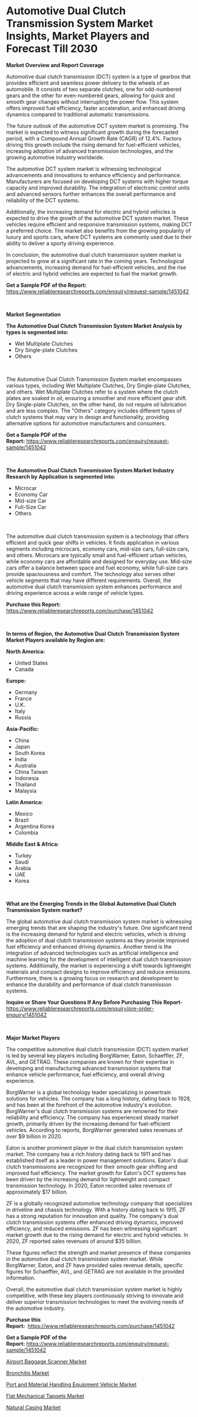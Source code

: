 <p><h1>Automotive Dual Clutch Transmission System Market Insights, Market Players and Forecast Till 2030</h1></p><p><strong>Market Overview and Report Coverage</strong></p>
<p><p>Automotive dual clutch transmission (DCT) system is a type of gearbox that provides efficient and seamless power delivery to the wheels of an automobile. It consists of two separate clutches, one for odd-numbered gears and the other for even-numbered gears, allowing for quick and smooth gear changes without interrupting the power flow. This system offers improved fuel efficiency, faster acceleration, and enhanced driving dynamics compared to traditional automatic transmissions.</p><p>The future outlook of the automotive DCT system market is promising. The market is expected to witness significant growth during the forecasted period, with a Compound Annual Growth Rate (CAGR) of 12.4%. Factors driving this growth include the rising demand for fuel-efficient vehicles, increasing adoption of advanced transmission technologies, and the growing automotive industry worldwide.</p><p>The automotive DCT system market is witnessing technological advancements and innovations to enhance efficiency and performance. Manufacturers are focused on developing DCT systems with higher torque capacity and improved durability. The integration of electronic control units and advanced sensors further enhances the overall performance and reliability of the DCT systems.</p><p>Additionally, the increasing demand for electric and hybrid vehicles is expected to drive the growth of the automotive DCT system market. These vehicles require efficient and responsive transmission systems, making DCT a preferred choice. The market also benefits from the growing popularity of luxury and sports cars, where DCT systems are commonly used due to their ability to deliver a sporty driving experience.</p><p>In conclusion, the automotive dual clutch transmission system market is projected to grow at a significant rate in the coming years. Technological advancements, increasing demand for fuel-efficient vehicles, and the rise of electric and hybrid vehicles are expected to fuel the market growth.</p></p>
<p><strong>Get a Sample PDF of the Report:</strong> <a href="https://www.reliableresearchreports.com/enquiry/request-sample/1451042">https://www.reliableresearchreports.com/enquiry/request-sample/1451042</a></p>
<p>&nbsp;</p>
<p><strong>Market Segmentation</strong></p>
<p><strong>The Automotive Dual Clutch Transmission System Market Analysis by types is segmented into:</strong></p>
<p><ul><li>Wet Multiplate Clutches</li><li>Dry Single-plate Clutches</li><li>Others</li></ul></p>
<p>&nbsp;</p>
<p><p>The Automotive Dual Clutch Transmission System market encompasses various types, including Wet Multiplate Clutches, Dry Single-plate Clutches, and others. Wet Multiplate Clutches refer to a system where the clutch plates are soaked in oil, ensuring a smoother and more efficient gear shift. Dry Single-plate Clutches, on the other hand, do not require oil lubrication and are less complex. The "Others" category includes different types of clutch systems that may vary in design and functionality, providing alternative options for automotive manufacturers and consumers.</p></p>
<p><strong>Get a Sample PDF of the Report:</strong>&nbsp;<a href="https://www.reliableresearchreports.com/enquiry/request-sample/1451042">https://www.reliableresearchreports.com/enquiry/request-sample/1451042</a></p>
<p>&nbsp;</p>
<p><strong>The Automotive Dual Clutch Transmission System Market Industry Research by Application is segmented into:</strong></p>
<p><ul><li>Microcar</li><li>Economy Car</li><li>Mid-size Car</li><li>Full-Size Car</li><li>Others</li></ul></p>
<p>&nbsp;</p>
<p><p>The automotive dual clutch transmission system is a technology that offers efficient and quick gear shifts in vehicles. It finds application in various segments including microcars, economy cars, mid-size cars, full-size cars, and others. Microcars are typically small and fuel-efficient urban vehicles, while economy cars are affordable and designed for everyday use. Mid-size cars offer a balance between space and fuel economy, while full-size cars provide spaciousness and comfort. The technology also serves other vehicle segments that may have different requirements. Overall, the automotive dual clutch transmission system enhances performance and driving experience across a wide range of vehicle types.</p></p>
<p><strong>Purchase this Report:</strong>&nbsp; <a href="https://www.reliableresearchreports.com/purchase/1451042">https://www.reliableresearchreports.com/purchase/1451042</a></p>
<p>&nbsp;</p>
<p><strong>In terms of Region, the Automotive Dual Clutch Transmission System Market Players available by Region are:</strong></p>
<p>
    <p> <strong> North America: </strong>
        <ul>
            <li>United States</li>
            <li>Canada</li>
        </ul>
        </p> 
    <p> <strong> Europe: </strong>
        <ul>
            <li>Germany</li>
            <li>France</li>
            <li>U.K.</li>
            <li>Italy</li>
            <li>Russia</li>
        </ul>
        </p> 
    <p> <strong> Asia-Pacific: </strong>
        <ul>
            <li>China</li>
            <li>Japan</li>
            <li>South Korea</li>
            <li>India</li>
            <li>Australia</li>
            <li>China Taiwan</li>
            <li>Indonesia</li>
            <li>Thailand</li>
            <li>Malaysia</li>
        </ul>
        </p> 
    <p> <strong> Latin America: </strong>
        <ul>
            <li>Mexico</li>
            <li>Brazil</li>
            <li>Argentina Korea</li>
            <li>Colombia</li>
        </ul>
        </p> 
    <p> <strong> Middle East & Africa: </strong>
        <ul>
            <li>Turkey</li>
            <li>Saudi</li>
            <li>Arabia</li>
            <li>UAE</li>
            <li>Korea</li>
        </ul>
    </p>
    </p>
<p>&nbsp;</p>
<p><strong>What are the Emerging Trends in the Global Automotive Dual Clutch Transmission System market?</strong></p>
<p><p>The global automotive dual clutch transmission system market is witnessing emerging trends that are shaping the industry's future. One significant trend is the increasing demand for hybrid and electric vehicles, which is driving the adoption of dual clutch transmission systems as they provide improved fuel efficiency and enhanced driving dynamics. Another trend is the integration of advanced technologies such as artificial intelligence and machine learning for the development of intelligent dual clutch transmission systems. Additionally, the market is experiencing a shift towards lightweight materials and compact designs to improve efficiency and reduce emissions. Furthermore, there is a growing focus on research and development to enhance the durability and performance of dual clutch transmission systems.</p></p>
<p><strong>Inquire or Share Your Questions If Any Before Purchasing This Report</strong>- <a href="https://www.reliableresearchreports.com/enquiry/pre-order-enquiry/1451042">https://www.reliableresearchreports.com/enquiry/pre-order-enquiry/1451042</a></p>
<p>&nbsp;</p>
<p><strong>Major Market Players</strong></p>
<p><p>The competitive automotive dual clutch transmission (DCT) system market is led by several key players including BorgWarner, Eaton, Schaeffler, ZF, AVL, and GETRAG. These companies are known for their expertise in developing and manufacturing advanced transmission systems that enhance vehicle performance, fuel efficiency, and overall driving experience.</p><p>BorgWarner is a global technology leader specializing in powertrain solutions for vehicles. The company has a long history, dating back to 1928, and has been at the forefront of the automotive industry's evolution. BorgWarner's dual clutch transmission systems are renowned for their reliability and efficiency. The company has experienced steady market growth, primarily driven by the increasing demand for fuel-efficient vehicles. According to reports, BorgWarner generated sales revenues of over $9 billion in 2020.</p><p>Eaton is another prominent player in the dual clutch transmission system market. The company has a rich history dating back to 1911 and has established itself as a leader in power management solutions. Eaton's dual clutch transmissions are recognized for their smooth gear shifting and improved fuel efficiency. The market growth for Eaton's DCT systems has been driven by the increasing demand for lightweight and compact transmission technology. In 2020, Eaton recorded sales revenues of approximately $17 billion.</p><p>ZF is a globally recognized automotive technology company that specializes in driveline and chassis technology. With a history dating back to 1915, ZF has a strong reputation for innovation and quality. The company's dual clutch transmission systems offer enhanced driving dynamics, improved efficiency, and reduced emissions. ZF has been witnessing significant market growth due to the rising demand for electric and hybrid vehicles. In 2020, ZF reported sales revenues of around $35 billion.</p><p>These figures reflect the strength and market presence of these companies in the automotive dual clutch transmission system market. While BorgWarner, Eaton, and ZF have provided sales revenue details, specific figures for Schaeffler, AVL, and GETRAG are not available in the provided information.</p><p>Overall, the automotive dual clutch transmission system market is highly competitive, with these key players continuously striving to innovate and deliver superior transmission technologies to meet the evolving needs of the automotive industry.</p></p>
<p><strong>Purchase this Report:</strong>&nbsp;&nbsp;<a href="https://www.reliableresearchreports.com/purchase/1451042">https://www.reliableresearchreports.com/purchase/1451042</a></p>
<p></p>
<p><strong>Get a Sample PDF of the Report:</strong>&nbsp;<a href="https://www.reliableresearchreports.com/enquiry/request-sample/1451042">https://www.reliableresearchreports.com/enquiry/request-sample/1451042</a></p>
<p><p><a href="https://medium.com/@chiragreportprime4/airport-baggage-scanner-market-competitive-analysis-market-trends-and-forecast-to-2030-f54e99bb6741">Airport Baggage Scanner Market</a></p><p><a href="https://www.linkedin.com/pulse/bronchitis-market-challenges-opportunities-growth-drivers-major-tlmae/">Bronchitis Market</a></p><p><a href="https://github.com/rahu1506/Market-Research-Report-List-1/blob/main/port-and-material-handling-equipment-vehicle-market.md">Port and Material Handling Equipment Vehicle Market</a></p><p><a href="https://github.com/rahu1505/Market-Research-Report-List-1/blob/main/flat-mechanical-tappets-market.md">Flat Mechanical Tappets Market</a></p><p><a href="https://medium.com/@magaliortiz1955/analyzing-natural-casing-market-global-industry-perspective-and-forecast-2023-to-2030-9d8845f7d612">Natural Casing Market</a></p></p>